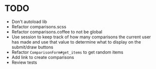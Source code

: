 TODO
====

- Don't autoload lib
- Refactor comparisons.scss
- Refactor comparisons.coffee to not be global
- Use session to keep track of how many comparisons the current user has made and use that value to determine what to display on the submit/draw buttons
- Refactor `ComparisonForm#get_items` to get random items
- Add link to create comparisons
- Review tests
